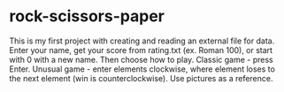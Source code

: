 # rock-scissors-paper
This is my first project with creating and reading an external file for data. Enter your name, get your score from rating.txt (ex. Roman 100), or start with 0 with a new name. Then choose how to play. Classic game - press Enter. Unusual game - enter elements clockwise, where element loses to the next element (win is counterclockwise). Use pictures as a reference.
